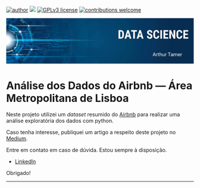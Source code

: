 [![author](https://img.shields.io/badge/author-ArthurTamer-red.svg)](https://www.linkedin.com/in/arthur-tamer/) [![](https://img.shields.io/badge/python-3.7+-blue.svg)](https://www.python.org/downloads/release/python-365/) [![GPLv3 license](https://img.shields.io/badge/License-GPLv3-blue.svg)](http://perso.crans.org/besson/LICENSE.html) [![contributions welcome](https://img.shields.io/badge/contributions-welcome-brightgreen.svg?style=flat)](https://github.com/Arthur-Tamer/Analise_Airbnb_AreaMetropolitanaDeLisboa/issues)
<p align="center">
  <img src="banner.jpeg" >
</p>

# Análise dos Dados do Airbnb — Área Metropolitana de Lisboa

Neste projeto utilizei um *dataset* resumido do [Airbnb](http://insideairbnb.com/get-the-data.html) para realizar uma análise exploratória dos dados com python.

Caso tenha interesse, publiquei um artigo a respeito deste projeto no [Medium](https://fabiocceruti.medium.com/an%C3%A1lise-dos-dados-do-airbnb-da-cidade-de-lisboa-55cbfb503fbd).


Entre em contato em caso de dúvida. Estou sempre à disposição.

* [LinkedIn](https://www.linkedin.com/in/arthur-tamer/)

Obrigado!

-----------------------------------------------------

